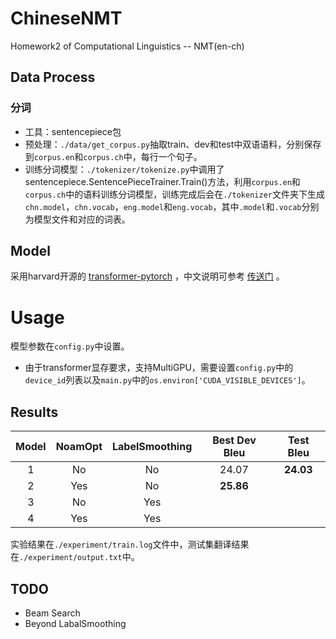 # ChineseNMT

Homework2 of Computational Linguistics -- NMT(en-ch)

## Data Process

### 分词

- 工具：sentencepiece包
- 预处理：`./data/get_corpus.py`抽取train、dev和test中双语语料，分别保存到`corpus.en`和`corpus.ch`中，每行一个句子。
- 训练分词模型：`./tokenizer/tokenize.py`中调用了sentencepiece.SentencePieceTrainer.Train()方法，利用`corpus.en`和`corpus.ch`中的语料训练分词模型，训练完成后会在`./tokenizer`文件夹下生成`chn.model`，`chn.vocab`，`eng.model`和`eng.vocab`，其中`.model`和`.vocab`分别为模型文件和对应的词表。

## Model

采用harvard开源的 [transformer-pytorch](http://nlp.seas.harvard.edu/2018/04/03/attention.html) ，中文说明可参考 [传送门](https://zhuanlan.zhihu.com/p/144825330) 。

# Usage

模型参数在`config.py`中设置。

- 由于transformer显存要求，支持MultiGPU，需要设置`config.py`中的`device_id`列表以及`main.py`中的`os.environ['CUDA_VISIBLE_DEVICES']`。

## Results

| Model | NoamOpt | LabelSmoothing | Best Dev Bleu | Test Bleu |
| :---: | :-----: | :------------: | :-----------: | :-------: |
|   1   |   No    |       No       |     24.07     | **24.03** |
|   2   |   Yes   |       No       |   **25.86**   |           |
|   3   |   No    |      Yes       |               |           |
|   4   |   Yes   |      Yes       |               |           |

实验结果在`./experiment/train.log`文件中，测试集翻译结果在`./experiment/output.txt`中。

## TODO

- Beam Search
- Beyond LabalSmoothing